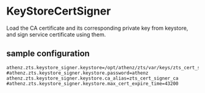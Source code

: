 # KeyStoreCertSigner
Load the CA certificate and its corresponding private key from keystore, and sign service certificate using them.

## sample configuration
```properties
athenz.zts.keystore_signer.keystore=/opt/athenz/zts/var/keys/zts_cert_signer_keystore.pkcs12
#athenz.zts.keystore_signer.keystore.password=athenz
athenz.zts.keystore_signer.keystore.ca_alias=zts_cert_signer_ca
#athenz.zts.keystore_signer.keystore.max_cert_expire_time=43200
```
